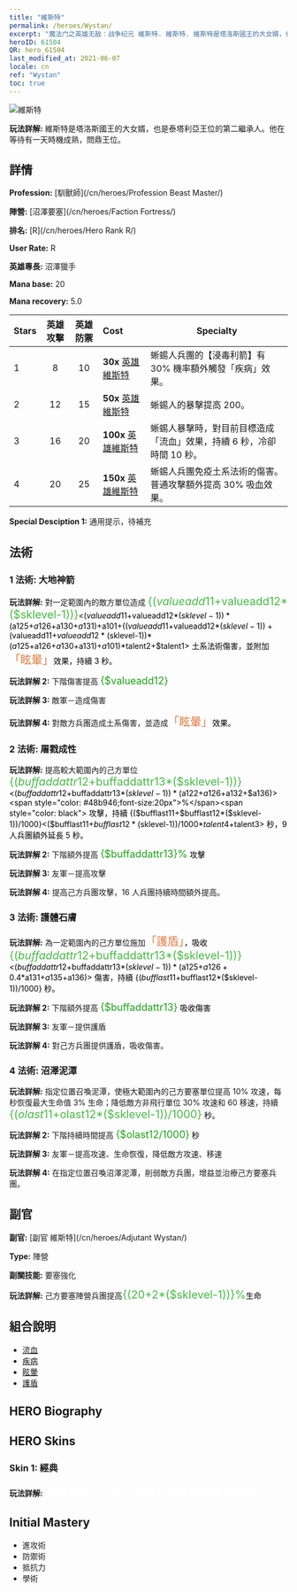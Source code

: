 ```yaml
---
title: "維斯特"
permalink: /heroes/Wystan/
excerpt: "魔法门之英雄无敌：战争纪元 維斯特. 維斯特. 維斯特是塔洛斯國王的大女婿，也是泰塔利亞王位的第二繼承人。他在等待有一天時機成熟，問鼎王位。"
heroID: 61504
QR: hero_61504
last_modified_at: 2021-06-07
locale: cn
ref: "Wystan"
toc: true
---
```

  ![維斯特](/images/h/h_Wystan.jpg)

 **玩法詳解:** 維斯特是塔洛斯國王的大女婿，也是泰塔利亞王位的第二繼承人。他在等待有一天時機成熟，問鼎王位。
## 詳情
 **Profession:**  [馴獸師](/cn/heroes/Profession Beast Master/)

 **陣營:** [沼澤要塞](/cn/heroes/Faction Fortress/)

 **排名:** [R](/cn/heroes/Hero Rank R/)

 **User Rate:** R

 **英雄專長:** 沼澤獵手

 **Mana base:** 20

 **Mana recovery:** 5.0


  | Stars | 英雄攻擊 | 英雄防禦 | Cost |     Specialty     |
  |---------|:---------------:|:---------------:|:--|--------------------|
  |    1    | 8 | 10 | **30x** [英雄維斯特](/cn/Items/her_395/) | 蜥蜴人兵團的【浸毒利箭】有 30% 機率額外觸發「疾病」效果。 |
  |    2    | 12 | 15 | **50x** [英雄維斯特](/cn/Items/her_395/) | 蜥蜴人的暴擊提高 200。 |
  |    3    | 16 | 20 | **100x** [英雄維斯特](/cn/Items/her_395/) | 蜥蜴人暴擊時，對目前目標造成「流血」效果，持續 6 秒，冷卻時間 10 秒。 |
  |    4    | 20 | 25 | **150x** [英雄維斯特](/cn/Items/her_395/) | 蜥蜴人兵團免疫土系法術的傷害。普通攻擊額外提高 30% 吸血效果。 |

 **Special Desciption 1:** 通用提示，待補充

## 法術
### 1 法術: 大地神箭
 **玩法詳解:** 對一定範圍內的敵方單位造成 <span style="color: #48b946;font-size:20px">{($valueadd11+$valueadd12*($sklevel-1))}</span><span style="color: black"><($valueadd11+$valueadd12*($sklevel-1))*($a125+$a126+$a130+$a131)+$a101+(($valueadd11+$valueadd12*($sklevel-1))+($valueadd11+$valueadd12*($sklevel-1))*($a125+$a126+$a130+$a131)+$a101)*$talent2+$talent1> 土系法術傷害，並附加<span style="color: #e07c44;font-size:20px">「眩暈」</span><span style="color: black">效果，持續 3 秒。

 **玩法詳解 2:** 下階傷害提高 <span style="color: #1ca216;font-size:18px">{$valueadd12}</span><span style="color: black">

 **玩法詳解 3:** 敵軍－造成傷害

 **玩法詳解 4:** 對敵方兵團造成土系傷害，並造成<span style="color: #e07c44;font-size:20px">「眩暈」</span><span style="color: black">效果。

### 2 法術: 屠戮成性
 **玩法詳解:** 提高較大範圍內的己方單位 <span style="color: #48b946;font-size:20px">{($buffaddattr12+$buffaddattr13*($sklevel-1))}</span><span style="color: black"><($buffaddattr12+$buffaddattr13*($sklevel-1))*($a122+$a126+$a132+$a136)><span style="color: #48b946;font-size:20px">%</span><span style="color: black"> 攻擊，持續 {($bufflast11+$bufflast12*($sklevel-1))/1000}<($bufflast11+$bufflast12*($sklevel-1))/1000*$talent4+$talent3> 秒，9 人兵團額外延長 5 秒。

 **玩法詳解 2:** 下階額外提高 <span style="color: #1ca216;font-size:18px">{$buffaddattr13}%</span><span style="color: black"> 攻擊

 **玩法詳解 3:** 友軍－提高攻擊

 **玩法詳解 4:** 提高己方兵團攻擊，16 人兵團持續時間額外提高。

### 3 法術: 護體石膚
 **玩法詳解:** 為一定範圍內的己方單位施加<span style="color: #e07c44;font-size:20px">「護盾」</span><span style="color: black">，吸收 <span style="color: #48b946;font-size:20px">{($buffaddattr12+$buffaddattr13*($sklevel-1))}</span><span style="color: black"><($buffaddattr12+$buffaddattr13*($sklevel-1))*($a125+$a126+0.4*$a131+$a135+$a136)> 傷害，持續 {($bufflast11+$bufflast12*($sklevel-1))/1000} 秒。

 **玩法詳解 2:** 下階額外提高 <span style="color: #1ca216;font-size:18px">{$buffaddattr13}</span><span style="color: black"> 吸收傷害

 **玩法詳解 3:** 友軍－提供護盾

 **玩法詳解 4:** 對己方兵團提供護盾，吸收傷害。

### 4 法術: 沼澤泥潭
 **玩法詳解:** 指定位置召喚泥潭，使極大範圍內的己方要塞單位提高 10% 攻速，每秒恢復最大生命值 3% 生命；降低敵方非飛行單位 30% 攻速和 60 移速，持續 <span style="color: #48b946;font-size:20px">{($olast11+$olast12*($sklevel-1))/1000}</span><span style="color: black"> 秒。

 **玩法詳解 2:** 下階持續時間提高 <span style="color: #1ca216;font-size:18px">{$olast12/1000}</span><span style="color: black"> 秒

 **玩法詳解 3:** 友軍－提高攻速、生命恢復，降低敵方攻速、移速

 **玩法詳解 4:** 在指定位置召喚沼澤泥潭，削弱敵方兵團，增益並治療己方要塞兵團。


## 副官

 **副官:**  [副官 維斯特](/cn/heroes/Adjutant Wystan/) 

 **Type:**  陣營 

 **副關技能:**  要塞強化 

 **玩法詳解:** 己方要塞陣營兵團提高<span style="color: #48b946;font-size:20px">{(20+2*($sklevel-1))}%</span><span style="color: black">生命

## 組合說明

* [流血](/cn/combination/流血/) 
* [疾病](/cn/combination/疾病/) 
* [眩暈](/cn/combination/眩暈/) 
* [護盾](/cn/combination/護盾/) 

## HERO Biography

## HERO Skins
### Skin 1: **經典**

 **玩法詳解:** <span style="color: #ffffff;font-size:20px">在成為國王之前，我還有很多東西需要學習。</span>



## Initial Mastery
   - 進攻術
   - 防禦術
   - 抵抗力
   - 學術
